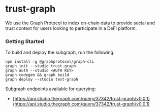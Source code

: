 # trust-graph

We use the Graph Protocol to index on-chain data to provide social and trust context for users looking to participate in a DeFi platform.

### Getting Started

To build and deploy the subgraph, run the following. 

```
npm install -g @graphprotocol/graph-cli
graph init --studio trust-graph
graph auth --studio <AUTH KEY>
graph codegen && graph build
graph deploy --studio test-graph
```

Subgraph endpoints available for querying: 
* [https://api.studio.thegraph.com/query/37342/trust-graph/v0.0.1](https://api.studio.thegraph.com/query/37342/trust-graph/v0.0.1)